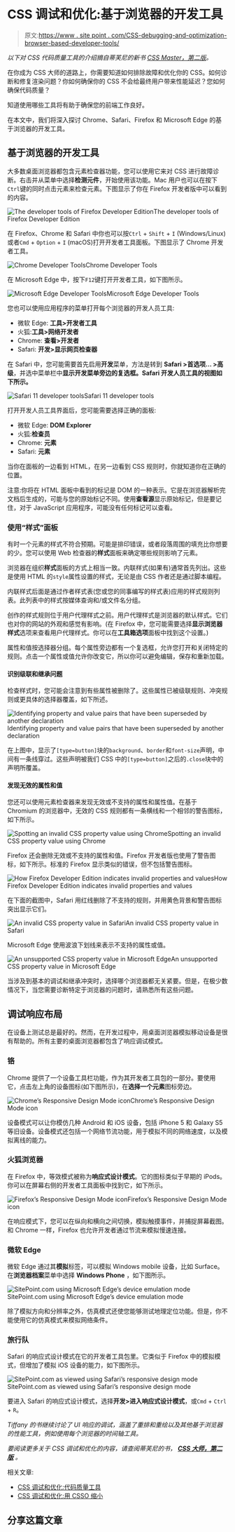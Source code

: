 # CSS 调试和优化:基于浏览器的开发工具

> 原文:[https://www . site point . com/CSS-debugging-and-optimization-browser-based-developer-tools/](https://www.sitepoint.com/css-debugging-and-optimization-browser-based-developer-tools/)

*以下对 CSS 代码质量工具的介绍摘自蒂芙尼的新书 [CSS Master，第二版](https://www.sitepoint.com/premium/l/css-master2)。*

在你成为 CSS 大师的道路上，你需要知道如何排除故障和优化你的 CSS。如何诊断和修复渲染问题？你如何确保你的 CSS 不会给最终用户带来性能延迟？您如何确保代码质量？

知道使用哪些工具将有助于确保您的前端工作良好。

在本文中，我们将深入探讨 Chrome、Safari、Firefox 和 Microsoft Edge 的基于浏览器的开发工具。

## 基于浏览器的开发工具

大多数桌面浏览器都包含元素检查器功能，您可以使用它来对 CSS 进行故障诊断。右击并从菜单中选择**检测元件**，开始使用该功能。Mac 用户也可以在按下`Ctrl`键的同时点击元素来检查元素。下图显示了你在 Firefox 开发者版中可以看到的内容。

![The developer tools of Firefox Developer Edition](../Images/31c57ef058aca75cd6ab182481c2dd65.png)The developer tools of Firefox Developer Edition

在 Firefox、Chrome 和 Safari 中你也可以按`Ctrl` + `Shift` + `I` (Windows/Linux)或者`Cmd` + `Option` + `I` (macOS)打开开发者工具面板。下图显示了 Chrome 开发者工具。

![Chrome Developer Tools](../Images/cea071c7eed8c381e98a09f47d4dff97.png)Chrome Developer Tools

在 Microsoft Edge 中，按下`F12`键打开开发者工具，如下图所示。

![Microsoft Edge Developer Tools](../Images/c740d4b16bcea6631b200db4f112bf92.png)Microsoft Edge Developer Tools

您也可以使用应用程序的菜单打开每个浏览器的开发人员工具:

*   微软 Edge: **工具>开发者工具**
*   火狐:**工具>网络开发者**
*   Chrome: **查看>开发者**
*   Safari: **开发>显示网页检查器**

在 Safari 中，您可能需要首先启用**开发**菜单，方法是转到 **Safari >首选项… >高级**，并选中菜单栏中**显示开发菜单旁边的复选框。Safari 开发人员工具的视图如下所示。**

![Safari 11 developer tools](../Images/7f7e3ff9824db649f6e3232daede93d2.png)Safari 11 developer tools

打开开发人员工具界面后，您可能需要选择正确的面板:

*   微软 Edge: **DOM Explorer**
*   火狐:**检查员**
*   Chrome: **元素**
*   Safari: **元素**

当你在面板的一边看到 HTML，在另一边看到 CSS 规则时，你就知道你在正确的位置。

注意:你将在 HTML 面板中看到的标记是 DOM 的一种表示。它是在浏览器解析完文档后生成的，可能与您的原始标记不同。使用**查看源**显示原始标记，但是要记住，对于 JavaScript 应用程序，可能没有任何标记可以查看。

### 使用“样式”面板

有时一个元素的样式不符合预期。可能是排印错误，或者段落周围的填充比你想要的少。您可以使用 Web 检查器的**样式**面板来确定哪些规则影响了元素。

浏览器在组织**样式**面板的方式上相当一致。内联样式(如果有)通常首先列出。这些是使用 HTML 的`style`属性设置的样式，无论是由 CSS 作者还是通过脚本编程。

内联样式后面是通过作者样式表(您或您的同事编写的样式表)应用的样式规则列表。此列表中的样式按媒体查询和/或文件名分组。

创作的样式规则位于用户代理样式之前。用户代理样式是浏览器的默认样式。它们也对你的网站的外观和感觉有影响。(在 Firefox 中，您可能需要选择**显示浏览器样式**选项来查看用户代理样式。你可以在**工具箱选项**面板中找到这个设置。)

属性和值按选择器分组。每个属性旁边都有一个复选框，允许您打开和关闭特定的规则。点击一个属性或值允许你改变它，所以你可以避免编辑，保存和重新加载。

#### 识别级联和继承问题

检查样式时，您可能会注意到有些属性被删除了。这些属性已被级联规则、冲突规则或更具体的选择器覆盖，如下所述。

![Identifying property and value pairs that have been superseded by another declaration](../Images/e59b3c320a0836ac20913495469ddbd4.png)Identifying property and value pairs that have been superseded by another declaration

在上图中，显示了`[type=button]`块的`background`、`border`和`font-size`声明，中间有一条线穿过。这些声明被我们 CSS 中的`[type=button]`之后的`.close`块中的声明所覆盖。

#### 发现无效的属性和值

您还可以使用元素检查器来发现无效或不支持的属性和属性值。在基于 Chromium 的浏览器中，无效的 CSS 规则都有一条横线和一个相邻的警告图标，如下所示。

![Spotting an invalid CSS property value using Chrome](../Images/caeeab00b68e2c375bbe4cc04b611ecb.png)Spotting an invalid CSS property value using Chrome

Firefox 还会删除无效或不支持的属性和值。Firefox 开发者版也使用了警告图标，如下所示。标准的 Firefox 显示类似的错误，但不包括警告图标。

![How Firefox Developer Edition indicates invalid properties and values](../Images/b23f5c566337cd8269bd7262ccf413bc.png)How Firefox Developer Edition indicates invalid properties and values

在下面的截图中，Safari 用红线删除了不支持的规则，并用黄色背景和警告图标突出显示它们。

![An invalid CSS property value in Safari](../Images/761f3cb6bb1beaa9097a5b50cd5910aa.png)An invalid CSS property value in Safari

Microsoft Edge 使用波浪下划线来表示不支持的属性或值。

![An unsupported CSS property value in Microsoft Edge](../Images/7e5a7a7abc74b7eaad86d507f4881d32.png)An unsupported CSS property value in Microsoft Edge

当涉及到基本的调试和继承冲突时，选择哪个浏览器都无关紧要。但是，在极少数情况下，当您需要诊断特定于浏览器的问题时，请熟悉所有这些问题。

## 调试响应布局

在设备上测试总是最好的。然而，在开发过程中，用桌面浏览器模拟移动设备是很有帮助的。所有主要的桌面浏览器都包含了响应调试模式。

### 铬

Chrome 提供了一个设备工具栏功能，作为其开发者工具包的一部分。要使用它，点击左上角的设备图标(如下图所示)，在**选择一个元素**图标旁边。

![Chrome’s Responsive Design Mode icon](../Images/b124145c22424e066a7199677c31a4be.png)Chrome’s Responsive Design Mode icon

设备模式可以让你模仿几种 Android 和 iOS 设备，包括 iPhone 5 和 Galaxy S5 等旧设备。设备模式还包括一个网络节流功能，用于模拟不同的网络速度，以及模拟离线的能力。

### 火狐浏览器

在 Firefox 中，等效模式被称为**响应式设计模式**。它的图标类似于早期的 iPods。你可以在屏幕右侧的开发者工具面板中找到它，如下所示。

![Firefox’s Responsive Design Mode icon](../Images/2ebfc23be43da6eb519fe421b58de312.png)Firefox’s Responsive Design Mode icon

在响应模式下，您可以在纵向和横向之间切换，模拟触摸事件，并捕捉屏幕截图。和 Chrome 一样，Firefox 也允许开发者通过节流来模拟慢速连接。

### 微软 Edge

微软 Edge 通过其**模拟**标签，可以模拟 Windows mobile 设备，比如 Surface。在**浏览器档案**菜单中选择 **Windows Phone** ，如下图所示。

![SitePoint.com using Microsoft Edge’s device emulation mode](../Images/2688f77bd2afd5945c7c62fcf06828be.png)SitePoint.com using Microsoft Edge’s device emulation mode

除了模拟方向和分辨率之外，仿真模式还使您能够测试地理定位功能。但是，你不能使用它的仿真模式来模拟网络条件。

### 旅行队

Safari 的响应式设计模式在它的开发者工具包里。它类似于 Firefox 中的模拟模式，但增加了模拟 iOS 设备的能力，如下图所示。

![SitePoint.com as viewed using Safari’s responsive design mode](../Images/4922c0ea09561ce2216b202b8363059f.png)SitePoint.com as viewed using Safari’s responsive design mode

要进入 Safari 的响应式设计模式，选择**开发>进入响应式设计模式**，或`Cmd` + `Ctrl` + `R`。

*Tiffany 的书继续讨论了 UI 响应的调试，涵盖了重排和重绘以及其他基于浏览器的性能工具，例如使用每个浏览器的时间轴工具。*

*要阅读更多关于 CSS 调试和优化的内容，请查阅蒂芙尼的书， **[CSS 大师，第二版](https://www.sitepoint.com/premium/l/css-master2)** 。*

相关文章:

*   [CSS 调试和优化:代码质量工具](https://www.sitepoint.com/css-debugging-and-optimization-code-quality-tools/)
*   [CSS 调试和优化:用 CSSO 缩小](https://www.sitepoint.com/css-debugging-and-optimization-minification-csso/)

## 分享这篇文章